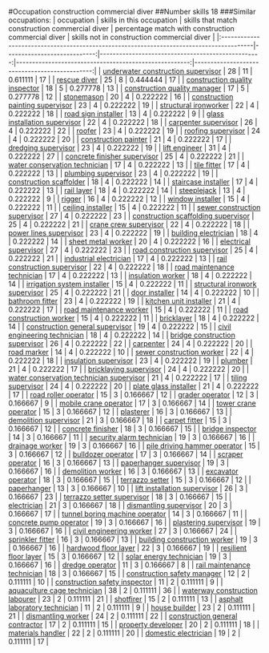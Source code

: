 #Occupation construction commercial diver
##Number skills 18
###Similar occupations:
| occupation                                                                              |   skills in this occupation |   skills that match construction commercial diver |   percentage match with construction commercial diver |   skills not in construction commercial diver |
|:----------------------------------------------------------------------------------------|----------------------------:|--------------------------------------------------:|------------------------------------------------------:|----------------------------------------------:|
| [underwater construction supervisor](underwater_construction_supervisor.md)             |                          28 |                                                11 |                                              0.611111 |                                            17 |
| [rescue diver](rescue_diver.md)                                                         |                          25 |                                                 8 |                                              0.444444 |                                            17 |
| [construction quality inspector](construction_quality_inspector.md)                     |                          18 |                                                 5 |                                              0.277778 |                                            13 |
| [construction quality manager](construction_quality_manager.md)                         |                          17 |                                                 5 |                                              0.277778 |                                            12 |
| [stonemason](stonemason.md)                                                             |                          20 |                                                 4 |                                              0.222222 |                                            16 |
| [construction painting supervisor](construction_painting_supervisor.md)                 |                          23 |                                                 4 |                                              0.222222 |                                            19 |
| [structural ironworker](structural_ironworker.md)                                       |                          22 |                                                 4 |                                              0.222222 |                                            18 |
| [road sign installer](road_sign_installer.md)                                           |                          13 |                                                 4 |                                              0.222222 |                                             9 |
| [glass installation supervisor](glass_installation_supervisor.md)                       |                          22 |                                                 4 |                                              0.222222 |                                            18 |
| [carpenter supervisor](carpenter_supervisor.md)                                         |                          26 |                                                 4 |                                              0.222222 |                                            22 |
| [roofer](roofer.md)                                                                     |                          23 |                                                 4 |                                              0.222222 |                                            19 |
| [roofing supervisor](roofing_supervisor.md)                                             |                          24 |                                                 4 |                                              0.222222 |                                            20 |
| [construction painter](construction_painter.md)                                         |                          21 |                                                 4 |                                              0.222222 |                                            17 |
| [dredging supervisor](dredging_supervisor.md)                                           |                          23 |                                                 4 |                                              0.222222 |                                            19 |
| [lift engineer](lift_engineer.md)                                                       |                          31 |                                                 4 |                                              0.222222 |                                            27 |
| [concrete finisher supervisor](concrete_finisher_supervisor.md)                         |                          25 |                                                 4 |                                              0.222222 |                                            21 |
| [water conservation technician](water_conservation_technician.md)                       |                          17 |                                                 4 |                                              0.222222 |                                            13 |
| [tile fitter](tile_fitter.md)                                                           |                          17 |                                                 4 |                                              0.222222 |                                            13 |
| [plumbing supervisor](plumbing_supervisor.md)                                           |                          23 |                                                 4 |                                              0.222222 |                                            19 |
| [construction scaffolder](construction_scaffolder.md)                                   |                          18 |                                                 4 |                                              0.222222 |                                            14 |
| [staircase installer](staircase_installer.md)                                           |                          17 |                                                 4 |                                              0.222222 |                                            13 |
| [rail layer](rail_layer.md)                                                             |                          18 |                                                 4 |                                              0.222222 |                                            14 |
| [steeplejack](steeplejack.md)                                                           |                          13 |                                                 4 |                                              0.222222 |                                             9 |
| [rigger](rigger.md)                                                                     |                          16 |                                                 4 |                                              0.222222 |                                            12 |
| [window installer](window_installer.md)                                                 |                          15 |                                                 4 |                                              0.222222 |                                            11 |
| [ceiling installer](ceiling_installer.md)                                               |                          15 |                                                 4 |                                              0.222222 |                                            11 |
| [sewer construction supervisor](sewer_construction_supervisor.md)                       |                          27 |                                                 4 |                                              0.222222 |                                            23 |
| [construction scaffolding supervisor](construction_scaffolding_supervisor.md)           |                          25 |                                                 4 |                                              0.222222 |                                            21 |
| [crane crew supervisor](crane_crew_supervisor.md)                                       |                          22 |                                                 4 |                                              0.222222 |                                            18 |
| [power lines supervisor](power_lines_supervisor.md)                                     |                          23 |                                                 4 |                                              0.222222 |                                            19 |
| [building electrician](building_electrician.md)                                         |                          18 |                                                 4 |                                              0.222222 |                                            14 |
| [sheet metal worker](sheet_metal_worker.md)                                             |                          20 |                                                 4 |                                              0.222222 |                                            16 |
| [electrical supervisor](electrical_supervisor.md)                                       |                          27 |                                                 4 |                                              0.222222 |                                            23 |
| [road construction supervisor](road_construction_supervisor.md)                         |                          25 |                                                 4 |                                              0.222222 |                                            21 |
| [industrial electrician](industrial_electrician.md)                                     |                          17 |                                                 4 |                                              0.222222 |                                            13 |
| [rail construction supervisor](rail_construction_supervisor.md)                         |                          22 |                                                 4 |                                              0.222222 |                                            18 |
| [road maintenance technician](road_maintenance_technician.md)                           |                          17 |                                                 4 |                                              0.222222 |                                            13 |
| [insulation worker](insulation_worker.md)                                               |                          18 |                                                 4 |                                              0.222222 |                                            14 |
| [irrigation system installer](irrigation_system_installer.md)                           |                          15 |                                                 4 |                                              0.222222 |                                            11 |
| [structural ironwork supervisor](structural_ironwork_supervisor.md)                     |                          25 |                                                 4 |                                              0.222222 |                                            21 |
| [door installer](door_installer.md)                                                     |                          14 |                                                 4 |                                              0.222222 |                                            10 |
| [bathroom fitter](bathroom_fitter.md)                                                   |                          23 |                                                 4 |                                              0.222222 |                                            19 |
| [kitchen unit installer](kitchen_unit_installer.md)                                     |                          21 |                                                 4 |                                              0.222222 |                                            17 |
| [road maintenance worker](road_maintenance_worker.md)                                   |                          15 |                                                 4 |                                              0.222222 |                                            11 |
| [road construction worker](road_construction_worker.md)                                 |                          15 |                                                 4 |                                              0.222222 |                                            11 |
| [bricklayer](bricklayer.md)                                                             |                          18 |                                                 4 |                                              0.222222 |                                            14 |
| [construction general supervisor](construction_general_supervisor.md)                   |                          19 |                                                 4 |                                              0.222222 |                                            15 |
| [civil engineering technician](civil_engineering_technician.md)                         |                          18 |                                                 4 |                                              0.222222 |                                            14 |
| [bridge construction supervisor](bridge_construction_supervisor.md)                     |                          26 |                                                 4 |                                              0.222222 |                                            22 |
| [carpenter](carpenter.md)                                                               |                          24 |                                                 4 |                                              0.222222 |                                            20 |
| [road marker](road_marker.md)                                                           |                          14 |                                                 4 |                                              0.222222 |                                            10 |
| [sewer construction worker](sewer_construction_worker.md)                               |                          22 |                                                 4 |                                              0.222222 |                                            18 |
| [insulation supervisor](insulation_supervisor.md)                                       |                          23 |                                                 4 |                                              0.222222 |                                            19 |
| [plumber](plumber.md)                                                                   |                          21 |                                                 4 |                                              0.222222 |                                            17 |
| [bricklaying supervisor](bricklaying_supervisor.md)                                     |                          24 |                                                 4 |                                              0.222222 |                                            20 |
| [water conservation technician supervisor](water_conservation_technician_supervisor.md) |                          21 |                                                 4 |                                              0.222222 |                                            17 |
| [tiling supervisor](tiling_supervisor.md)                                               |                          24 |                                                 4 |                                              0.222222 |                                            20 |
| [plate glass installer](plate_glass_installer.md)                                       |                          21 |                                                 4 |                                              0.222222 |                                            17 |
| [road roller operator](road_roller_operator.md)                                         |                          15 |                                                 3 |                                              0.166667 |                                            12 |
| [grader operator](grader_operator.md)                                                   |                          12 |                                                 3 |                                              0.166667 |                                             9 |
| [mobile crane operator](mobile_crane_operator.md)                                       |                          17 |                                                 3 |                                              0.166667 |                                            14 |
| [tower crane operator](tower_crane_operator.md)                                         |                          15 |                                                 3 |                                              0.166667 |                                            12 |
| [plasterer](plasterer.md)                                                               |                          16 |                                                 3 |                                              0.166667 |                                            13 |
| [demolition supervisor](demolition_supervisor.md)                                       |                          21 |                                                 3 |                                              0.166667 |                                            18 |
| [carpet fitter](carpet_fitter.md)                                                       |                          15 |                                                 3 |                                              0.166667 |                                            12 |
| [concrete finisher](concrete_finisher.md)                                               |                          18 |                                                 3 |                                              0.166667 |                                            15 |
| [bridge inspector](bridge_inspector.md)                                                 |                          14 |                                                 3 |                                              0.166667 |                                            11 |
| [security alarm technician](security_alarm_technician.md)                               |                          19 |                                                 3 |                                              0.166667 |                                            16 |
| [drainage worker](drainage_worker.md)                                                   |                          19 |                                                 3 |                                              0.166667 |                                            16 |
| [pile driving hammer operator](pile_driving_hammer_operator.md)                         |                          15 |                                                 3 |                                              0.166667 |                                            12 |
| [bulldozer operator](bulldozer_operator.md)                                             |                          17 |                                                 3 |                                              0.166667 |                                            14 |
| [scraper operator](scraper_operator.md)                                                 |                          16 |                                                 3 |                                              0.166667 |                                            13 |
| [paperhanger supervisor](paperhanger_supervisor.md)                                     |                          19 |                                                 3 |                                              0.166667 |                                            16 |
| [demolition worker](demolition_worker.md)                                               |                          16 |                                                 3 |                                              0.166667 |                                            13 |
| [excavator operator](excavator_operator.md)                                             |                          18 |                                                 3 |                                              0.166667 |                                            15 |
| [terrazzo setter](terrazzo_setter.md)                                                   |                          15 |                                                 3 |                                              0.166667 |                                            12 |
| [paperhanger](paperhanger.md)                                                           |                          13 |                                                 3 |                                              0.166667 |                                            10 |
| [lift installation supervisor](lift_installation_supervisor.md)                         |                          26 |                                                 3 |                                              0.166667 |                                            23 |
| [terrazzo setter supervisor](terrazzo_setter_supervisor.md)                             |                          18 |                                                 3 |                                              0.166667 |                                            15 |
| [electrician](electrician.md)                                                           |                          21 |                                                 3 |                                              0.166667 |                                            18 |
| [dismantling supervisor](dismantling_supervisor.md)                                     |                          20 |                                                 3 |                                              0.166667 |                                            17 |
| [tunnel boring machine operator](tunnel_boring_machine_operator.md)                     |                          14 |                                                 3 |                                              0.166667 |                                            11 |
| [concrete pump operator](concrete_pump_operator.md)                                     |                          19 |                                                 3 |                                              0.166667 |                                            16 |
| [plastering supervisor](plastering_supervisor.md)                                       |                          19 |                                                 3 |                                              0.166667 |                                            16 |
| [civil engineering worker](civil_engineering_worker.md)                                 |                          27 |                                                 3 |                                              0.166667 |                                            24 |
| [sprinkler fitter](sprinkler_fitter.md)                                                 |                          16 |                                                 3 |                                              0.166667 |                                            13 |
| [building construction worker](building_construction_worker.md)                         |                          19 |                                                 3 |                                              0.166667 |                                            16 |
| [hardwood floor layer](hardwood_floor_layer.md)                                         |                          22 |                                                 3 |                                              0.166667 |                                            19 |
| [resilient floor layer](resilient_floor_layer.md)                                       |                          15 |                                                 3 |                                              0.166667 |                                            12 |
| [solar energy technician](solar_energy_technician.md)                                   |                          19 |                                                 3 |                                              0.166667 |                                            16 |
| [dredge operator](dredge_operator.md)                                                   |                          11 |                                                 3 |                                              0.166667 |                                             8 |
| [rail maintenance technician](rail_maintenance_technician.md)                           |                          18 |                                                 3 |                                              0.166667 |                                            15 |
| [construction safety manager](construction_safety_manager.md)                           |                          12 |                                                 2 |                                              0.111111 |                                            10 |
| [construction safety inspector](construction_safety_inspector.md)                       |                          11 |                                                 2 |                                              0.111111 |                                             9 |
| [aquaculture cage technician](aquaculture_cage_technician.md)                           |                          38 |                                                 2 |                                              0.111111 |                                            36 |
| [waterway construction labourer](waterway_construction_labourer.md)                     |                          23 |                                                 2 |                                              0.111111 |                                            21 |
| [shotfirer](shotfirer.md)                                                               |                          15 |                                                 2 |                                              0.111111 |                                            13 |
| [asphalt laboratory technician](asphalt_laboratory_technician.md)                       |                          11 |                                                 2 |                                              0.111111 |                                             9 |
| [house builder](house_builder.md)                                                       |                          23 |                                                 2 |                                              0.111111 |                                            21 |
| [dismantling worker](dismantling_worker.md)                                             |                          24 |                                                 2 |                                              0.111111 |                                            22 |
| [construction general contractor](construction_general_contractor.md)                   |                          17 |                                                 2 |                                              0.111111 |                                            15 |
| [property developer](property_developer.md)                                             |                          20 |                                                 2 |                                              0.111111 |                                            18 |
| [materials handler](materials_handler.md)                                               |                          22 |                                                 2 |                                              0.111111 |                                            20 |
| [domestic electrician](domestic_electrician.md)                                         |                          19 |                                                 2 |                                              0.111111 |                                            17 |
